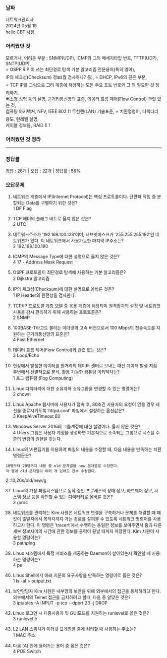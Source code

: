 ### 날짜 
네트워크관리사  
2024년 05월 19  
hello CBT 사용  

### 어려웠던 것 

모르거나, 어려운 부분 : SNMP(UDP), ICMP와 그의 메세지타입 번호, TFTP(UDP), SNTP(UDP),  
⭐ OSPF RIP 이 쓰는 최단경로 탐색 기본 알고리즘 전문용어(특히 영어),  
IP의 체크섬(Checksum) 정보(뭘 검사하나? 등), ⭐ DHCP, IPv6의 깊은 부분,  
⭐ TCP IP를 그림으로 그려 계층에 해당하는 모든 주요 포트 번호와 그 외 필요한 것 정리하기,  
버스형 성형 등의 설명, 근거리통신망의 표준, 데이터 흐름 제어(Flow Control) 관련 있는 것,  
컴퓨팅 아키텍처, NFV, IEEE 802.11 무선랜(LAN) 기술표준, ⭐ 치환명령어, 디렉터리 용도, 런레벨 설명,  
케이블 정보들, RAID 0 1 

### 어려웠던 것 정라 

***

### 정답률 
정답 : 28개 | 오답 : 22개 | 정답률 : 56%

### 오답문제 

1. 네트워크 계층에서 IP(Internet Protocol)는 핵심 프로토콜이다. 단편화 작업 중 분할되는 Data를 구별하기 위한 것은?  
1 DF Flag  
  
4. TCP 헤더의 플래그 비트로 옳지 않은 것은?  
2 UTC  
  
5. 네트워크주소가 ′192.168.100.128′이며, 서브넷마스크가 ′255.255.255.192′인 네트워크가 있다. 이 네트워크에서 사용가능한 마지막 IP주소는?  
2 192.168.100.190
  
8. ICMP의 Message Type에 대한 설명으로 옳지 않은 것은?  
4 17 - Address Mask Request
  
10. OSPF 프로토콜이 최단경로 탐색에 사용하는 기본 알고리즘은?  
2 Dijkstra 알고리즘  
  
11. IP의 체크섬(Checksum)에 대한 설명으로 올바른 것은?  
1 IP Header의 완전성을 검사한다.  
  
14. TCP/IP 프로토콜 계층 모델 중 응용 계층에 해당되며 원격장치의 설정 및 네트워크 사용을 감시 관리하기 위해 사용하는 프로토콜은?  
2 SNMP  
  
20. 100BASE-T라고도 불리는 이더넷의 고속 버전으로서 100 Mbps의 전송속도를 지원하는 근거리통신망의 표준은?  
4 Fast Ethernet
  
23. 데이터 흐름 제어(Flow Control)와 관련 없는 것은?  
3 Loop/Echo  
  
25. 현장에서 발생한 데이터를 원거리의 데이터 센터로 보내는 대신 데이터 발생 지점 주변에서 선별적으로 분석, 활용 가능한 컴퓨팅 아키텍처는?  
1 포그 컴퓨팅 (Fog Computing)  
  
30. Linux 디렉터리에 대한 소유자와 소유그룹을 변경할 수 있는 명령어는?  
2 chown
  
31. Linux Apache 웹서버에 사용자가 접속 후, 80초간 사용자의 요청이 없을 경우 세션을 종료시키도록 ′httpd.conf′ 파일에서 설정하는 옵션값은?  
3 KeepAliveTimeout 80
  
33. Windows Server 2016의 그룹계정에 대한 설명이다. 옳지 않은 것은?  
4 Users 그룹은 사용자 계정을 생성하면 기본적으로 소속되는 그룹으로 시스템 수준의 변경의 권한을 갖는다.
  
35. Linux의 VI편집기를 이용하여 파일의 내용을 수정할 때, 다음 내용을 만족하는 치환명령문은?  
```
10행부터 20행까지 내용 중 old 문자열을 new 문자열로 수정한다.
각 행에 old 문자열이 여러 개 있어도 전부 수정한다. 
```
2 :10,20s/old/new/g  
  
37. Linux의 가상 파일시스템으로 동작 중인 프로세스의 상태 정보, 하드웨어 정보, 시스템 정보 등을 확인할 수 있는 디렉터리로 올바른 것은?  
3 /proc  
  
38. 네트워크를 관리하는 Kim 사원은 네트워크 연결을 구축하거나 문제를 해결할 때 패킷이 출발지에서 목적지까지 가는 경로를 살펴볼 수 있도록 네트워크 명령어를 사용하고자 한다. 이 명령은 ′tracert′에서 수행하는 동일한 정보를 보여주면서 홉과 다른 세부 정보사이의 시간에 관한 정보를 출력이 끝날 때까지 저장한다. Kim 사원이 사용할 명령어는?  
3 pathping  
  
39. Linux 시스템에서 특정 서비스를 제공하는 Daemon이 살아있는지 확인할 때 사용하는 명령어는?  
4 ps  
  
42. Linux Shell에서 아래 지문의 요구사항을 만족하는 명령어로 옳은 것은?  
1 ls -al > output.txt  
  
44. 보안담당자 Kim 사원은 내부망의 보안을 위해 외부에서의 접근을 통제하려고 한다. 외부에서의 Telnet 접근을 금지하려고 할때, 다음 중 알맞은 것은?  
3 iptables -A INPUT -p tcp --dport 23 -j DROP  
  
45. Linux 로그인 시 다중사용자 및 GUI모드를 지원하는 runlevel로 옳은 것은?  
3 runlevel 5  
  
46. L2 LAN 스위치가 이더넷 프레임을 중계 처리할 때 사용하는 주소는?  
1 MAC 주소  
  
50. 다음 (A) 안에 들어가는 용어 중 옳은 것은?  
4 POE Switch
  
